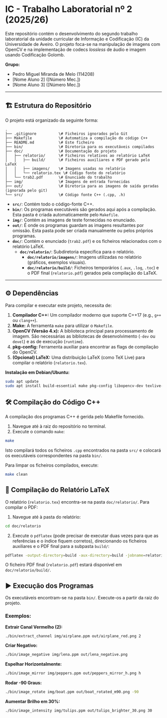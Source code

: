 # IC - Trabalho Laboratorial nº 2 (2025/26)

Este repositório contém o desenvolvimento do segundo trabalho laboratorial da unidade curricular de Informação e Codificação (IC) da Universidade de Aveiro. O projeto foca-se na manipulação de imagens com OpenCV e na implementação de codecs *lossless* de áudio e imagem usando Codificação Golomb.

**Grupo:**
* Pedro Miguel Miranda de Melo (114208)
* [Nome Aluno 2] ([Número Mec.])
* [Nome Aluno 3] ([Número Mec.])

---

## 🏗️ Estrutura do Repositório

O projeto está organizado da seguinte forma:

```text
.
├── .gitignore          \# Ficheiros ignorados pelo Git
├── Makefile            \# Automatiza a compilação do código C++
├── README.md           \# Este ficheiro
├── bin/                \# Diretoria para os executáveis compilados
├── doc/                \# Documentação do projeto
│   ├── relatorio/      \# Ficheiros relativos ao relatório LaTeX
│   │   ├── build/      \# Ficheiros auxiliares e PDF gerado pelo LaTeX
│   │   ├── imagens/    \# Imagens usadas no relatório
│   │   └── relatorio.tex \# Código fonte do relatório
│   └── trab2.pdf       \# Enunciado do trabalho
├── img/                \# Imagens de entrada fornecidas
├── out/                \# Diretoria para as imagens de saída geradas (ignorada pelo git)
└── src/                \# Código fonte C++ (.cpp, .h)

```

* **`src/`**: Contém todo o código-fonte C++.
* **`bin/`**: Os programas executáveis são gerados aqui após a compilação. Esta pasta é criada automaticamente pelo `Makefile`.
* **`img/`**: Contém as imagens de teste fornecidas no enunciado.
* **`out/`**: É onde os programas guardam as imagens resultantes por omissão. Esta pasta pode ser criada manualmente ou pelos próprios programas.
* **`doc/`**: Contém o enunciado (`trab2.pdf`) e os ficheiros relacionados com o relatório LaTeX.
    * **`doc/relatorio/`**: Subdiretoria específica para o relatório.
        * **`doc/relatorio/imagens/`**: Imagens utilizadas no relatório (gráficos, exemplos visuais).
        * **`doc/relatorio/build/`**: Ficheiros temporários (`.aux`, `.log`, `.toc`) e o PDF final (`relatorio.pdf`) gerados pela compilação do LaTeX.

---

## ⚙️ Dependências

Para compilar e executar este projeto, necessita de:

1.  **Compilador C++:** Um compilador moderno que suporte C++17 (e.g., `g++` ou `clang++`).
2.  **Make:** A ferramenta `make` para utilizar o `Makefile`.
3.  **OpenCV (Versão 4.x):** A biblioteca principal para processamento de imagem. São necessárias as bibliotecas de desenvolvimento (`-dev` ou `devel`) e as de execução (`runtime`).
4.  **pkg-config:** Ferramenta auxiliar para encontrar as flags de compilação do OpenCV.
5.  **(Opcional) LaTeX:** Uma distribuição LaTeX (como TeX Live) para compilar o relatório (`relatorio.tex`).

**Instalação em Debian/Ubuntu:**

```bash
sudo apt update
sudo apt install build-essential make pkg-config libopencv-dev texlive-full
```

## 🛠️ Compilação do Código C++

A compilação dos programas C++ é gerida pelo Makefile fornecido.

1. Navegue até à raiz do repositório no terminal.
2. Execute o comando `make`:

```bash
make
```

Isto compilará todos os ficheiros `.cpp` encontrados na pasta `src/` e colocará os executáveis correspondentes na pasta `bin/`.

Para limpar os ficheiros compilados, execute:

```bash
make clean
```

## 📄 Compilação do Relatório LaTeX

O relatório (`relatorio.tex`) encontra-se na pasta `doc/relatorio/`. Para compilar o PDF:

1. Navegue até à pasta do relatório:

```bash
cd doc/relatorio
```

2. Execute o `pdflatex` (pode precisar de executar duas vezes para que as referências e o índice fiquem corretos), direcionando os ficheiros auxiliares e o PDF final para a subpasta `build/`:

```bash
pdflatex -output-directory=build -aux-directory=build -jobname=relatorio relatorio.tex
```

O ficheiro PDF final (`relatorio.pdf`) estará disponível em `doc/relatorio/build/`.

## ▶️ Execução dos Programas

Os executáveis encontram-se na pasta `bin/`. Execute-os a partir da raiz do projeto.

### Exemplos:

**Extrair Canal Vermelho (2):**

```bash
./bin/extract_channel img/airplane.ppm out/airplane_red.png 2
```

**Criar Negativo:**

```bash
./bin/image_negative img/lena.ppm out/lena_negative.png
```

**Espelhar Horizontalmente:**

```bash
./bin/image_mirror img/peppers.ppm out/peppers_mirror_h.png h
```

**Rodar -90 Graus:**

```bash
./bin/image_rotate img/boat.ppm out/boat_rotated_m90.png -90
```

**Aumentar Brilho em 30%:**

```bash
./bin/image_intensity img/tulips.ppm out/tulips_brighter_30.png 30
```